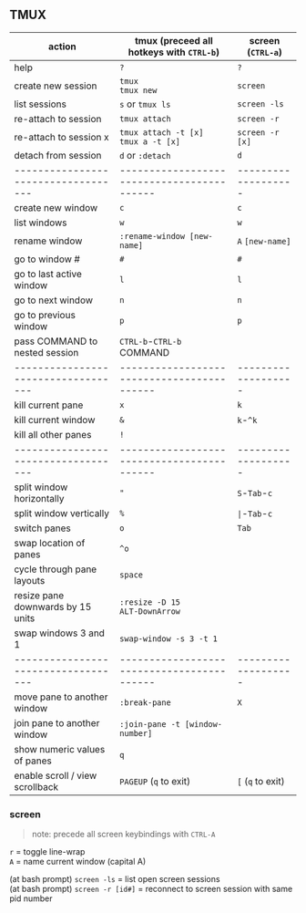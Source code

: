 
## TMUX

| action                            | tmux (preceed all hotkeys with `CTRL-b`) | screen (`CTRL-a`) |
|-----------------------------------|------------------------------------------|-------------------|
| help                              | `?`                                      | `?`               |
| create new session                | `tmux`<br>`tmux new`                     | `screen`          |
| list sessions                     | `s` or `tmux ls`                         | `screen -ls`      |
| re-attach to session              | `tmux attach`                            | `screen -r`       |
| re-attach to session x            | `tmux attach -t [x]`<br>`tmux a -t [x]`  |`screen -r [x]`    |
| detach from session               | `d` or `:detach`                         | `d`               |
|-----------------------------------|------------------------------------------|-------------------|
| create new window                 | `c`                                      | `c`               |
| list windows                      | `w`                                      | `w`               |
| rename window                     | `:rename-window [new-name]`              | `A` `[new-name]`  |
| go to window #                    | `#`                                      | `#`               |
| go to last active window          | `l`                                      | `l`               |
| go to next window                 | `n`                                      | `n`               |
| go to previous window             | `p`                                      | `p`               |
| pass COMMAND to nested session    | `CTRL-b`-`CTRL-b` COMMAND                |                   |
|-----------------------------------|------------------------------------------|-------------------|
| kill current pane                 | `x`                                      | `k`               |
| kill current window               | `&`                                      | `k`-`^k`          |
| kill all other panes              | `!`                                      |                   |
|-----------------------------------|------------------------------------------|-------------------|
| split window horizontally         | `"`                                      | `S`-`Tab`-`c`     |
| split window vertically           | `%`                                      | `\|`-`Tab`-`c`    |
| switch panes                      | `o`                                      | `Tab`             |
| swap location of panes            | `^o`                                     |                   |
| cycle through pane layouts        | `space`                                  |                   |
| resize pane downwards by 15 units | `:resize -D 15`<br>`ALT-DownArrow`       |                   |
| swap windows 3 and 1              | `swap-window -s 3 -t 1`                  |                   |
|-----------------------------------|------------------------------------------|-------------------|
| move pane to another window       | `:break-pane`                            | `X`               |
| join pane to another window       | `:join-pane -t [window-number]`          |                   |
| show numeric values of panes      | `q`                                      |                   |
| enable scroll / view scrollback   | `PAGEUP` (`q` to exit)                   | `[` (`q` to exit) |

### screen

> note: precede all screen keybindings with `CTRL-A`

`r` = toggle line-wrap  
`A` = name current window (capital A)

(at bash prompt) `screen -ls`      = list open screen sessions  
(at bash prompt) `screen -r [id#]` = reconnect to screen session with same pid number

